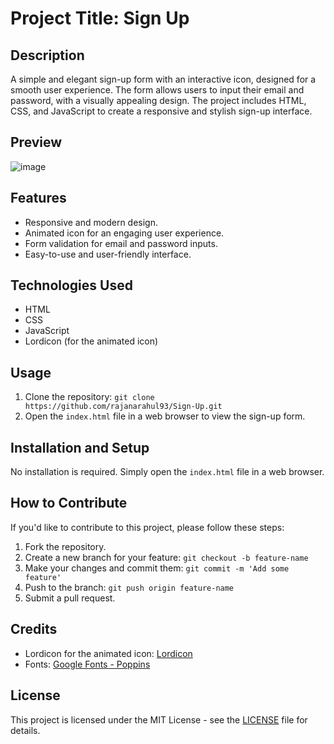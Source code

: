 # Project Title: Sign Up

## Description
A simple and elegant sign-up form with an interactive icon, designed for a smooth user experience. The form allows users to input their email and password, with a visually appealing design. The project includes HTML, CSS, and JavaScript to create a responsive and stylish sign-up interface.

## Preview
![image](https://github.com/rajanarahul93/Sign-Up/assets/123227543/eed27197-80bb-48d3-85d8-ede68a7efe86)


## Features
- Responsive and modern design.
- Animated icon for an engaging user experience.
- Form validation for email and password inputs.
- Easy-to-use and user-friendly interface.

## Technologies Used
- HTML
- CSS
- JavaScript
- Lordicon (for the animated icon)

## Usage
1. Clone the repository: `git clone https://github.com/rajanarahul93/Sign-Up.git`
2. Open the `index.html` file in a web browser to view the sign-up form.

## Installation and Setup
No installation is required. Simply open the `index.html` file in a web browser.

## How to Contribute
If you'd like to contribute to this project, please follow these steps:
1. Fork the repository.
2. Create a new branch for your feature: `git checkout -b feature-name`
3. Make your changes and commit them: `git commit -m 'Add some feature'`
4. Push to the branch: `git push origin feature-name`
5. Submit a pull request.

## Credits
- Lordicon for the animated icon: [Lordicon](https://lordicon.com/)
- Fonts: [Google Fonts - Poppins](https://fonts.google.com/specimen/Poppins)

## License
This project is licensed under the MIT License - see the [LICENSE](LICENSE) file for details.
